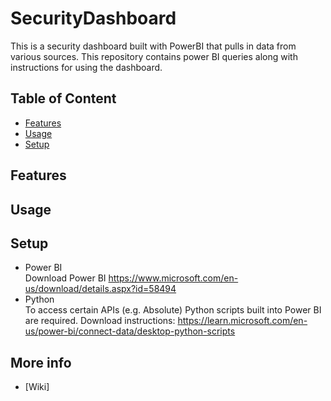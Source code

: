 # SecurityDashboard
This is a security dashboard built with PowerBI that pulls in data from various sources.
This repository contains power BI queries along with instructions for using the dashboard.

## Table of Content

- [Features](#Features)
- [Usage](#Usage)
- [Setup](#Setup)

## Features

## Usage

## Setup
- Power BI </br>
Download Power BI https://www.microsoft.com/en-us/download/details.aspx?id=58494
- Python </br>
To access certain APIs (e.g. Absolute) Python scripts built into Power BI are required.
Download instructions: https://learn.microsoft.com/en-us/power-bi/connect-data/desktop-python-scripts

## More info
- [Wiki]
